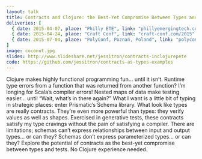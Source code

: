 ```yaml
---
layout: talk
title: Contracts and Clojure: the Best-Yet Compromise Between Types and Tests
deliveries: [
  { date: 2015-04-07, place: "Philly ETE", link: "phillyemergingtech.com" },
  { date: 2015-04-24, place: "Craft Conf", link: "craft-conf.com/2015" },
  { date: 2015-07-04, place: "PolyConf, Poznań, Poland", link: "polyconf.com" }
]
image: coconut.jpg
slides: http://www.slideshare.net/jessitron/contracts-inclojurepete
code: https://github.com/jessitron/contracts-as-types-examples
---
```

Clojure makes highly functional programming fun… until it isn’t. Runtime
type errors from a function that was returned from another function? I’m
longing for Scala’s compiler errors! Nested maps of data make testing
easier… until “Wait, what’s in there again?” What I want is a little bit
of typing in strategic places: enter Prismatic’s Schema library. What
look like types are really contracts. They’re even more powerful than
types: they verify values as well as shapes. Exercised in generative
tests, these contracts satisfy my type cravings without the pain of
satisfying a compiler. There are limitations; schemas can’t express
relationships between input and output types… or can they? Schemas don’t
express parameterized types… or can they? Explore the potential of
contracts as the best-yet compromise between types and tests. No Clojure
experience needed.
